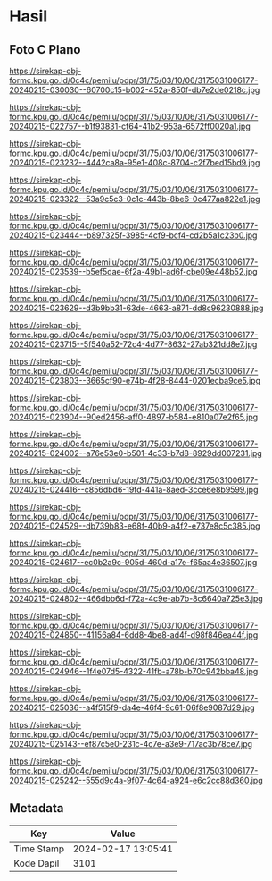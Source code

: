 # Hasil

## Foto C Plano

https://sirekap-obj-formc.kpu.go.id/0c4c/pemilu/pdpr/31/75/03/10/06/3175031006177-20240215-030030--60700c15-b002-452a-850f-db7e2de0218c.jpg

https://sirekap-obj-formc.kpu.go.id/0c4c/pemilu/pdpr/31/75/03/10/06/3175031006177-20240215-022757--b1f93831-cf64-41b2-953a-6572ff0020a1.jpg

https://sirekap-obj-formc.kpu.go.id/0c4c/pemilu/pdpr/31/75/03/10/06/3175031006177-20240215-023232--4442ca8a-95e1-408c-8704-c2f7bed15bd9.jpg

https://sirekap-obj-formc.kpu.go.id/0c4c/pemilu/pdpr/31/75/03/10/06/3175031006177-20240215-023322--53a9c5c3-0c1c-443b-8be6-0c477aa822e1.jpg

https://sirekap-obj-formc.kpu.go.id/0c4c/pemilu/pdpr/31/75/03/10/06/3175031006177-20240215-023444--b897325f-3985-4cf9-bcf4-cd2b5a1c23b0.jpg

https://sirekap-obj-formc.kpu.go.id/0c4c/pemilu/pdpr/31/75/03/10/06/3175031006177-20240215-023539--b5ef5dae-6f2a-49b1-ad6f-cbe09e448b52.jpg

https://sirekap-obj-formc.kpu.go.id/0c4c/pemilu/pdpr/31/75/03/10/06/3175031006177-20240215-023629--d3b9bb31-63de-4663-a871-dd8c96230888.jpg

https://sirekap-obj-formc.kpu.go.id/0c4c/pemilu/pdpr/31/75/03/10/06/3175031006177-20240215-023715--5f540a52-72c4-4d77-8632-27ab321dd8e7.jpg

https://sirekap-obj-formc.kpu.go.id/0c4c/pemilu/pdpr/31/75/03/10/06/3175031006177-20240215-023803--3665cf90-e74b-4f28-8444-0201ecba9ce5.jpg

https://sirekap-obj-formc.kpu.go.id/0c4c/pemilu/pdpr/31/75/03/10/06/3175031006177-20240215-023904--90ed2456-aff0-4897-b584-e810a07e2f65.jpg

https://sirekap-obj-formc.kpu.go.id/0c4c/pemilu/pdpr/31/75/03/10/06/3175031006177-20240215-024002--a76e53e0-b501-4c33-b7d8-8929dd007231.jpg

https://sirekap-obj-formc.kpu.go.id/0c4c/pemilu/pdpr/31/75/03/10/06/3175031006177-20240215-024416--c856dbd6-19fd-441a-8aed-3cce6e8b9599.jpg

https://sirekap-obj-formc.kpu.go.id/0c4c/pemilu/pdpr/31/75/03/10/06/3175031006177-20240215-024529--db739b83-e68f-40b9-a4f2-e737e8c5c385.jpg

https://sirekap-obj-formc.kpu.go.id/0c4c/pemilu/pdpr/31/75/03/10/06/3175031006177-20240215-024617--ec0b2a9c-905d-460d-a17e-f65aa4e36507.jpg

https://sirekap-obj-formc.kpu.go.id/0c4c/pemilu/pdpr/31/75/03/10/06/3175031006177-20240215-024802--466dbb6d-f72a-4c9e-ab7b-8c6640a725e3.jpg

https://sirekap-obj-formc.kpu.go.id/0c4c/pemilu/pdpr/31/75/03/10/06/3175031006177-20240215-024850--41156a84-6dd8-4be8-ad4f-d98f846ea44f.jpg

https://sirekap-obj-formc.kpu.go.id/0c4c/pemilu/pdpr/31/75/03/10/06/3175031006177-20240215-024946--1f4e07d5-4322-41fb-a78b-b70c942bba48.jpg

https://sirekap-obj-formc.kpu.go.id/0c4c/pemilu/pdpr/31/75/03/10/06/3175031006177-20240215-025036--a4f515f9-da4e-46f4-9c61-06f8e9087d29.jpg

https://sirekap-obj-formc.kpu.go.id/0c4c/pemilu/pdpr/31/75/03/10/06/3175031006177-20240215-025143--ef87c5e0-231c-4c7e-a3e9-717ac3b78ce7.jpg

https://sirekap-obj-formc.kpu.go.id/0c4c/pemilu/pdpr/31/75/03/10/06/3175031006177-20240215-025242--555d9c4a-9f07-4c64-a924-e6c2cc88d360.jpg


## Metadata

| Key        | Value               |
| ---------- | ------------------- |
| Time Stamp | 2024-02-17 13:05:41 |
| Kode Dapil | 3101                |



